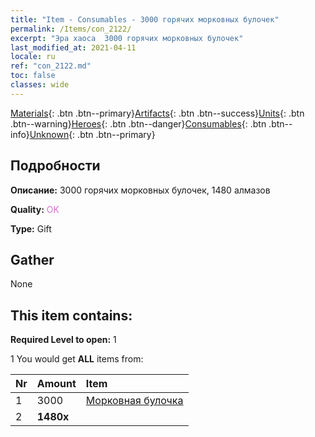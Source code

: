 ```yaml
---
title: "Item - Consumables - 3000 горячих морковных булочек"
permalink: /Items/con_2122/
excerpt: "Эра хаоса  3000 горячих морковных булочек"
last_modified_at: 2021-04-11
locale: ru
ref: "con_2122.md"
toc: false
classes: wide
---
```

 [Materials](/ru/Items/){: .btn .btn--primary}[Artifacts](/ru/Items/Artifacts/){: .btn .btn--success}[Units](/ru/Items/Units/){: .btn .btn--warning}[Heroes](/ru/Items/Heroes/){: .btn .btn--danger}[Consumables](/ru/Items/Consumables/){: .btn .btn--info}[Unknown](/ru/Items/Unknown/){: .btn .btn--primary}

## Подробности
 **Описание:** 3000 горячих морковных булочек, 1480 алмазов

 **Quality:** <span style="color: #DA70D6">OK</span>

 **Type:** Gift

## Gather

  None

## This item contains:

 **Required Level to open:** 1

 1 You would get **ALL** items  from:

  | Nr | Amount |     Item    |
  |:---|:-------|:------------|
  | 1 | 3000 | [Морковная булочка](/ru/Items/con_2119/) | 
  | 2 |  **1480x** | <i class="fas fa-gem"/> |  | 
